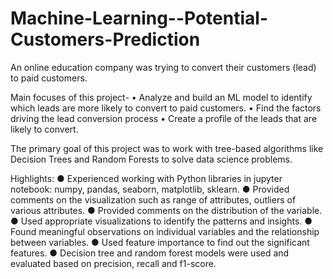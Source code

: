 # Machine-Learning--Potential-Customers-Prediction

An online education company was trying to convert their customers (lead) to paid customers. 

Main focuses of this project-
• Analyze and build an ML model to identify which leads are more likely to convert to paid customers.
• Find the factors driving the lead conversion process 
• Create a profile of the leads that are likely to convert. 

The primary goal of this project was to work with tree-based algorithms like Decision Trees and Random Forests to solve data science problems. 

Highlights: 
● Experienced working with Python libraries in jupyter notebook: numpy, pandas, seaborn, matplotlib, sklearn. 
● Provided comments on the visualization such as range of attributes, outliers of various attributes.
● Provided comments on the distribution of the variable.
● Used appropriate visualizations to identify the patterns and insights. 
● Found meaningful observations on individual variables and the relationship between variables. 
● Used feature importance to find out the significant features. 
● Decision tree and random forest models were used and evaluated based on precision, recall and f1-score.
